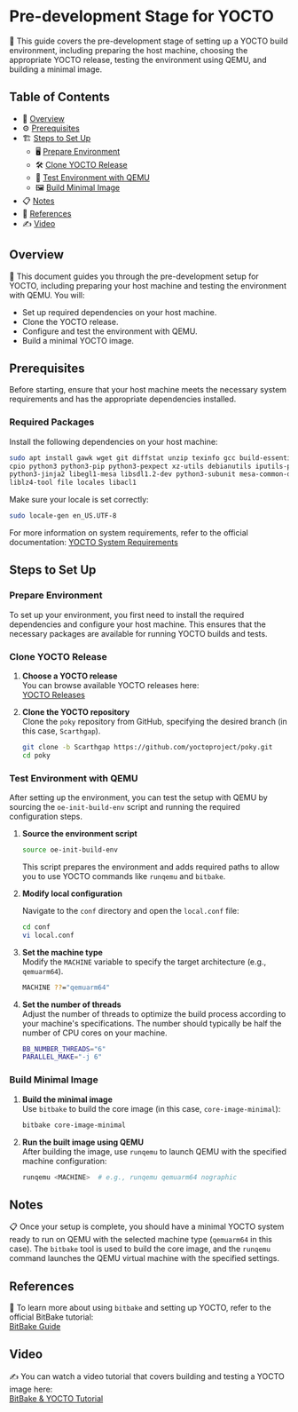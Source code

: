# Pre-development Stage for YOCTO

🔧 This guide covers the pre-development stage of setting up a YOCTO build environment, including preparing the host machine, choosing the appropriate YOCTO release, testing the environment using QEMU, and building a minimal image.

## Table of Contents

- 📜 [Overview](#overview)
- ⚙️ [Prerequisites](#prerequisites)
- 🏗️ [Steps to Set Up](#steps-to-set-up)
  - 🖥️ [Prepare Environment](#prepare-environment)
  - 🛠️ [Clone YOCTO Release](#clone-yocto-release)
  - 🧪 [Test Environment with QEMU](#test-environment-with-qemu)
  - 🖼️ [Build Minimal Image](#build-minimal-image)
- 📋 [Notes](#notes)
- 🎥 [References](#references)
- ✍️ [Video](#video)

## Overview

📁 This document guides you through the pre-development setup for YOCTO, including preparing your host machine and testing the environment with QEMU. You will:
- Set up required dependencies on your host machine.
- Clone the YOCTO release.
- Configure and test the environment with QEMU.
- Build a minimal YOCTO image.

## Prerequisites

Before starting, ensure that your host machine meets the necessary system requirements and has the appropriate dependencies installed.

### Required Packages

Install the following dependencies on your host machine:

```bash
sudo apt install gawk wget git diffstat unzip texinfo gcc build-essential chrpath socat \
cpio python3 python3-pip python3-pexpect xz-utils debianutils iputils-ping python3-git \
python3-jinja2 libegl1-mesa libsdl1.2-dev python3-subunit mesa-common-dev zstd \
liblz4-tool file locales libacl1
```

Make sure your locale is set correctly:

```bash
sudo locale-gen en_US.UTF-8
```

For more information on system requirements, refer to the official documentation:
[YOCTO System Requirements](https://docs.yoctoproject.org/ref-manual/system-requirements.html)

## Steps to Set Up

### Prepare Environment

To set up your environment, you first need to install the required dependencies and configure your host machine. This ensures that the necessary packages are available for running YOCTO builds and tests.

### Clone YOCTO Release

1. **Choose a YOCTO release**  
   You can browse available YOCTO releases here:  
   [YOCTO Releases](https://wiki.yoctoproject.org/wiki/Releases)

2. **Clone the YOCTO repository**  
   Clone the `poky` repository from GitHub, specifying the desired branch (in this case, `Scarthgap`).

   ```bash
   git clone -b Scarthgap https://github.com/yoctoproject/poky.git
   cd poky
   ```

### Test Environment with QEMU

After setting up the environment, you can test the setup with QEMU by sourcing the `oe-init-build-env` script and running the required configuration steps.

1. **Source the environment script**

   ```bash
   source oe-init-build-env
   ```

   This script prepares the environment and adds required paths to allow you to use YOCTO commands like `runqemu` and `bitbake`.

2. **Modify local configuration**

   Navigate to the `conf` directory and open the `local.conf` file:

   ```bash
   cd conf
   vi local.conf
   ```

3. **Set the machine type**  
   Modify the `MACHINE` variable to specify the target architecture (e.g., `qemuarm64`).

   ```bash
   MACHINE ??="qemuarm64"
   ```

4. **Set the number of threads**  
   Adjust the number of threads to optimize the build process according to your machine's specifications. The number should typically be half the number of CPU cores on your machine.

   ```bash
   BB_NUMBER_THREADS="6"
   PARALLEL_MAKE="-j 6"
   ```

### Build Minimal Image

1. **Build the minimal image**  
   Use `bitbake` to build the core image (in this case, `core-image-minimal`):

   ```bash
   bitbake core-image-minimal
   ```

2. **Run the built image using QEMU**  
   After building the image, use `runqemu` to launch QEMU with the specified machine configuration:

   ```bash
   runqemu <MACHINE>  # e.g., runqemu qemuarm64 nographic
   ```

## Notes

📋 Once your setup is complete, you should have a minimal YOCTO system ready to run on QEMU with the selected machine type (`qemuarm64` in this case). The `bitbake` tool is used to build the core image, and the `runqemu` command launches the QEMU virtual machine with the specified settings.

## References

🎥 To learn more about using `bitbake` and setting up YOCTO, refer to the official BitBake tutorial:  
[BitBake Guide](https://a4z.gitlab.io/docs/BitBake/guide.html)

## Video

✍️ You can watch a video tutorial that covers building and testing a YOCTO image here:  
[BitBake & YOCTO Tutorial](https://a4z.gitlab.io/docs/BitBake/guide.html)